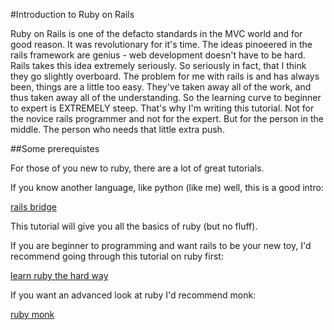 #Introduction to Ruby on Rails

Ruby on Rails is one of the defacto standards in the MVC world and for good reason.  It was revolutionary for it's time.  The ideas pinoeered in the rails framework are genius - web development doesn't have to be hard.  Rails takes this idea extremely seriously.  So seriously in fact, that I think they go slightly overboard.  The problem for me with rails is and has always been, things are a little too easy.  They've taken away all of the work, and thus taken away all of the understanding.  So the learning curve to beginner to expert is EXTREMELY steep.  That's why I'm writing this tutorial.  Not for the novice rails programmer and not for the expert.  But for the person in the middle.  The person who needs that little extra push.

##Some prerequistes

For those of you new to ruby, there are a lot of great tutorials.

If you know another language, like python (like me) well, this is a good intro:

[rails bridge](http://docs.railsbridge.org/intro-to-rails/ruby_language)

This tutorial will give you all the basics of ruby (but no fluff).  

If you are beginner to programming and want rails to be your new toy, I'd recommend going through this tutorial on ruby first:

[learn ruby the hard way](http://learnrubythehardway.org/book/)

If you want an advanced look at ruby I'd recommend monk:

[ruby monk](https://rubymonk.com/)



